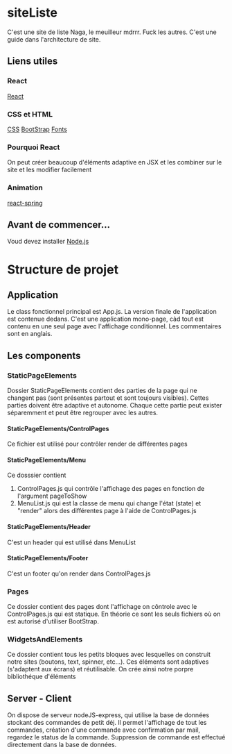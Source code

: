 # siteListe

C'est une site de liste Naga, le meuilleur mdrrr. Fuck les autres.
C'est une guide dans l'architecture de site.

## Liens utiles
### React
[React](https://reactjs.org/docs/hello-world.html)

### CSS et HTML
[CSS](https://www.w3schools.com/cssref/)
[BootStrap](https://getbootstrap.com/docs/4.5/layout/overview/)
[Fonts](https://www.1001fonts.com/free-fonts-for-commercial-use.html)

### Pourquoi React

On peut créer beaucoup d'éléments adaptive en JSX et les combiner sur le site et les modifier facilement

### Animation

[react-spring](https://blog.logrocket.com/animations-with-react-spring/#:~:text=%20Implementing%20animations%20in%20React%20with%20React%20Spring,best%20way%20to%20add%20React%20Spring...%20More%20)

## Avant de commencer...

Voud devez installer [Node.js](https://nodejs.org/en/)

# Structure de projet

## Application

Le class fonctionnel principal est App.js. La version finale de l'application est contenue dedans.
C'est une application mono-page, càd tout est contenu en une seul page avec l'affichage conditionnel.
Les commentaires sont en anglais.

## Les components

### StaticPageElements
Dossier StaticPageElements contient des parties de la page qui ne changent pas (sont présentes partout et sont toujours visibles). Cettes parties doivent être adaptive et autonome. Chaque cette partie peut exister séparemment et peut être regrouper avec les autres.

#### StaticPageElements/ControlPages
Ce fichier est utilisé pour contrôler render de différentes pages

#### StaticPageElements/Menu
Ce dosssier contient
  1) ControlPages.js qui contrôle l'affichage des pages en fonction de l'argument pageToShow
  2) MenuList.js qui est la classe de menu qui change l'état (state) et "render" alors des différentes page
  à l'aide de ControlPages.js

#### StaticPageElements/Header
C'est un header qui est utilisé dans MenuList

#### StaticPageElements/Footer
C'est un footer qu'on render dans ControlPages.js

### Pages

Ce dossier contient des pages dont l'affichage on côntrole avec le ControlPages.js qui est statique. En théorie ce sont les seuls fichiers où on est autorisé d'utiliser BootStrap.

### WidgetsAndElements

Ce dossier contient tous les petits bloques avec lesquelles on construit notre sites (boutons, text, spinner, etc...).
Ces éléments sont adaptives (s'adaptent aux écrans) et réutilisable. On crée ainsi notre porpre bibliothéque d'éléments

## Server - Client

On dispose de serveur nodeJS-express, qui utilise la base de données stockant des commandes de petit déj.
Il permet l'affichage de tout les commandes, création d'une commande avec confirmation par mail, regardez le status de la commande. Suppression de commande est effectué directement dans la base de données.
